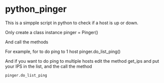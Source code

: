 # python_pinger

This is a simpple script in python to check if a host is up or down.

Only create a class instance
	pinger = Pinger()

And call the methods

For example, for to do ping to 1 host 
	pinger.do_list_ping()

And if you want to do ping to multiple hosts edit the method get_ips and put your IPS in the list, and the call the method

	pinger.do_list_ping